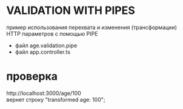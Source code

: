 # VALIDATION WITH PIPES

пример использования перехвата и изменения (трансформации)   
HTTP параметров с помощью PIPE   

- файл age.validation.pipe
- файл app.controller.ts

# проверка

http://localhost:3000/age/100   
вернет строку "transformed age: 100";



